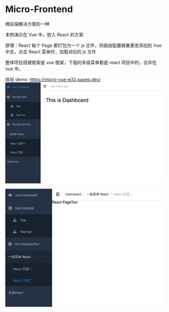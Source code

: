 # Micro-Frontend
微前端解决方案的一种

本例演示在 Vue 中，嵌入 React 的方案

原理：React 每个 Page 都打包为一个 js 文件，将路由配置做番更改添加到 Vue 中去，点击 React 菜单时，加载对应的 js 文件

整体项目搭建框架是 vue 框架，下面的多级菜单都是 react 项目中的，合并在 vue 中。

体验 demo: https://micro-vue-e32.pages.dev/
![vue](/assets/vue.png)

![react](/assets/react.png)
